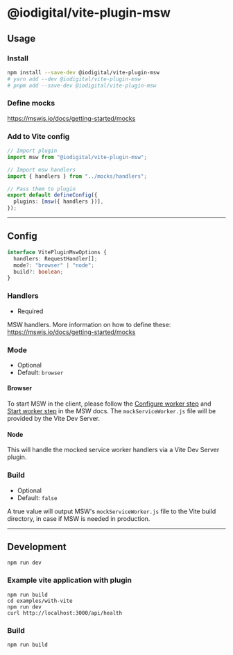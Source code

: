 # @iodigital/vite-plugin-msw

## Usage

### Install

```sh
npm install --save-dev @iodigital/vite-plugin-msw
# yarn add --dev @iodigital/vite-plugin-msw
# pnpm add --save-dev @iodigital/vite-plugin-msw
```

### Define mocks

https://mswjs.io/docs/getting-started/mocks

### Add to Vite config

```ts
// Import plugin
import msw from "@iodigital/vite-plugin-msw";

// Import msw handlers
import { handlers } from "../mocks/handlers";

// Pass them to plugin
export default defineConfig({
  plugins: [msw({ handlers })],
});
```

---

## Config

```ts
interface VitePluginMswOptions {
  handlers: RequestHandler[];
  mode?: "browser" | "node";
  build?: boolean;
}
```

### Handlers

- Required

MSW handlers. More information on how to define these: https://mswjs.io/docs/getting-started/mocks

### Mode

- Optional
- Default: `browser`

#### Browser

To start MSW in the client, please follow the [Configure worker step](https://mswjs.io/docs/getting-started/integrate/browser#configure-worker) and [Start worker step](https://mswjs.io/docs/getting-started/integrate/browser#start-worker) in the MSW docs. The `mockServiceWorker.js` file will be provided by the Vite Dev Server.

#### Node

This will handle the mocked service worker handlers via a Vite Dev Server plugin.

### Build

- Optional
- Default: `false`

A true value will output MSW's `mockServiceWorker.js` file to the Vite build directory, in case if MSW is needed in production.

---

## Development

```
npm run dev
```

### Example vite application with plugin

```
npm run build
cd examples/with-vite
npm run dev
curl http://localhost:3000/api/health
```

### Build

```
npm run build
```
